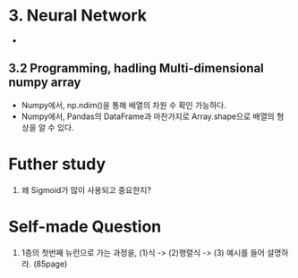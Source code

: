 # 3. Neural Network
- 




## 3.2 Programming, hadling Multi-dimensional numpy array
- Numpy에서, np.ndim()을 통해 배열의 차원 수 확인 가능하다.
- Numpy에서, Pandas의 DataFrame과 마찬가지로 Array.shape으로 배열의 형상을 알 수 있다.


# Futher study

1. 왜 Sigmoid가 많이 사용되고 중요한지?

# Self-made Question

1. 1층의 첫번째 뉴런으로 가는 과정을, (1)식 -> (2)행렬식 -> (3) 예시를 들어 설명하라. (85page)